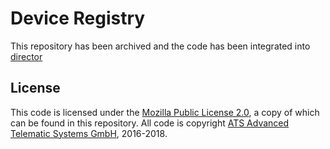 # Device Registry

This repository has been archived and the code has been integrated
into [director](https://github.com/uptane/director/)

## License

This code is licensed under the [Mozilla Public License 2.0](LICENSE), a copy of which can be found in this repository. All code is copyright [ATS Advanced Telematic Systems GmbH](https://www.advancedtelematic.com), 2016-2018.

[1]: https://github.com/advancedtelematic/ota-community-edition

